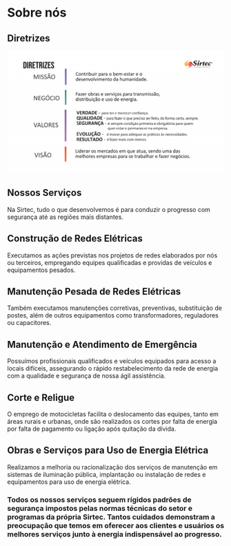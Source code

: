 # Sobre nós

## Diretrizes
![Diretrizes Sirtec](./images/diretrizes-1024x577.png)

## Nossos Serviços

Na Sirtec, tudo o que desenvolvemos é para conduzir o progresso com segurança até as regiões mais distantes.

## Construção de Redes Elétricas
Executamos as ações previstas nos projetos de redes elaborados por nós ou terceiros, empregando equipes qualificadas e providas de veículos e equipamentos pesados.

## Manutenção Pesada de Redes Elétricas
Também executamos manutenções corretivas, preventivas, substituição de postes, além de outros equipamentos como transformadores, reguladores ou capacitores.

## Manutenção e Atendimento de Emergência
Possuímos profissionais qualificados e veículos equipados para acesso a locais difíceis, assegurando o rápido restabelecimento da rede de energia com a qualidade e segurança de nossa ágil assistência.

## Corte e Religue
O emprego de motocicletas facilita o deslocamento das equipes, tanto em áreas rurais e urbanas, onde são realizados os cortes por falta de energia por falta de pagamento ou ligação após quitação da dívida.

## Obras e Serviços para Uso de Energia Elétrica
Realizamos a melhoria ou racionalização dos serviços de manutenção em sistemas de iluminação pública, implantação ou instalação de redes e equipamentos para uso de energia elétrica.


### Todos os nossos serviços seguem rígidos padrões de segurança impostos pelas normas técnicas do setor e programas da própria Sirtec. Tantos cuidados demonstram a preocupação que temos em oferecer aos clientes e usuários os melhores serviços junto à energia indispensável ao progresso.